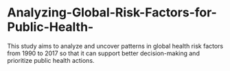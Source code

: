 # Analyzing-Global-Risk-Factors-for-Public-Health-
This study aims to analyze and uncover patterns in global health risk factors from 1990 to 2017 so that it can support better decision-making and prioritize public health actions.
